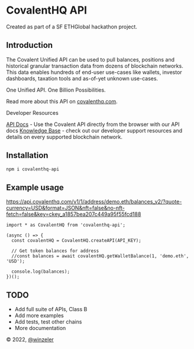 # CovalentHQ API

Created as part of a SF ETHGlobal hackathon project.

## Introduction

The Covalent Unified API can be used to pull balances, positions and historical granular transaction data from dozens of blockchain networks. This data enables hundreds of end-user use-cases like wallets, investor dashboards, taxation tools and as-of-yet unknown use-cases.

One Unified API. One Billion Possibilities.

Read more about this API on [covalenthq.com](https://covalenthq.com/).

Developer Resources

[API Docs](https://www.covalenthq.com/docs/api) - Use the Covalent API directly from the browser with our API docs
[Knowledge Base](http://covalenthq.com/docs) - check out our developer support resources and details on every supported blockchain network.


## Installation

```bash
npm i covalenthq-api
```

## Example usage


https://api.covalenthq.com/v1/1/address/demo.eth/balances_v2/?quote-currency=USD&format=JSON&nft=false&no-nft-fetch=false&key=ckey_a1857bea207c449a95f55fcd188


```node
import * as CovalentHQ from 'covalenthq-api';

(async () => {
  const covalentHQ = CovalentHQ.createAPI(API_KEY);

  // Get token balances for address
  //const balances = await covalentHQ.getWalletBalance(1, 'demo.eth', 'USD');

  console.log(balances);
})();

```

## TODO

* Add full suite of APIs, Class B
* Add more examples
* Add tests, test other chains
* More documentation

&copy; 2022, [@winzeler](https://github.com/winzeler)